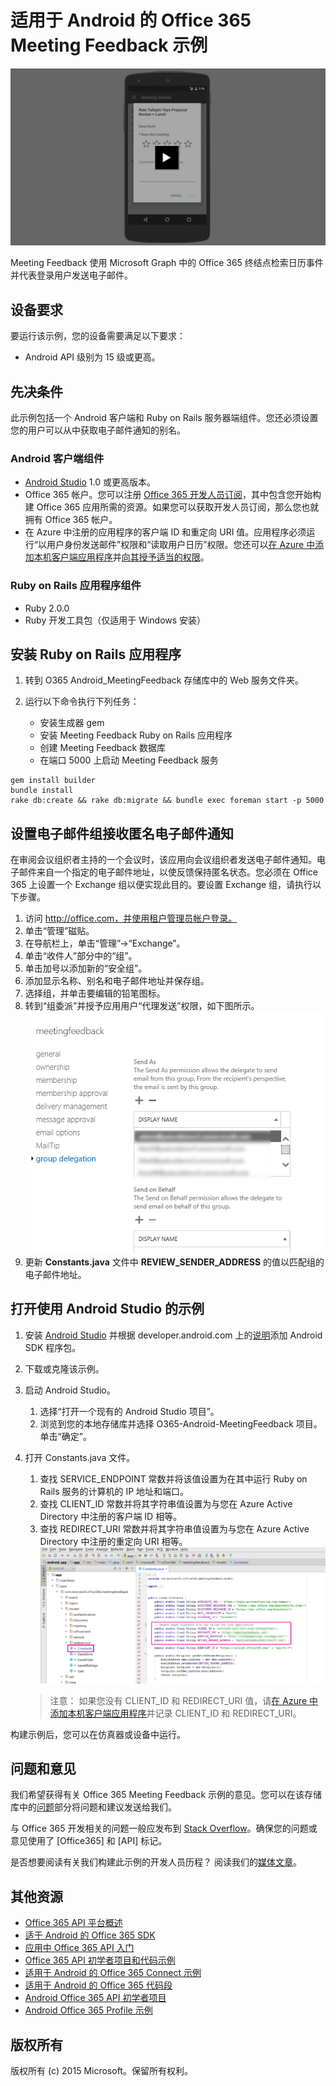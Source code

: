 # 适用于 Android 的 Office 365 Meeting Feedback 示例

[![适用于 Android 的 Meeting Feedback 示例](../readme-images/O365-Android-MeetingFeedback-video_play_icon.png)](http://youtu.be/VXdEtKIPxi8 "单击查看活动示例")

Meeting Feedback 使用 Microsoft Graph 中的 Office 365 终结点检索日历事件并代表登录用户发送电子邮件。

## 设备要求

要运行该示例，您的设备需要满足以下要求：

* Android API 级别为 15 级或更高。
 
## 先决条件

此示例包括一个 Android 客户端和 Ruby on Rails 服务器端组件。您还必须设置您的用户可以从中获取电子邮件通知的别名。

### Android 客户端组件

* [Android Studio](http://developer.android.com/sdk/index.html) 1.0 或更高版本。
* Office 365 帐户。您可以注册 [Office 365 开发人员订阅](http://aka.ms/o365-android-connect-signup)，其中包含您开始构建 Office 365 应用所需的资源。如果您可以获取开发人员订阅，那么您也就拥有 Office 365 帐户。 
* 在 Azure 中注册的应用程序的客户端 ID 和重定向 URI 值。应用程序必须运行“以用户身份发送邮件”权限和“读取用户日历”权限。您还可以[在 Azure 中添加本机客户端应用程序](https://msdn.microsoft.com/office/office365/HowTo/add-common-consent-manually#bk_RegisterNativeApp)并[向其授予适当的权限](https://github.com/OfficeDev/O365-Android-MeetingFeedback/wiki/Grant-permissions-to-the-application-in-Azure)。

### Ruby on Rails 应用程序组件

* Ruby 2.0.0
* Ruby 开发工具包（仅适用于 Windows 安装）

## 安装 Ruby on Rails 应用程序

1. 转到 O365 Android\_MeetingFeedback 存储库中的 Web 服务文件夹。
2. 运行以下命令执行下列任务：

	* 安装生成器 gem
	* 安装 Meeting Feedback Ruby on Rails 应用程序
	* 创建 Meeting Feedback 数据库
	* 在端口 5000 上启动 Meeting Feedback 服务

```
gem install builder
bundle install
rake db:create && rake db:migrate && bundle exec foreman start -p 5000
```

## 设置电子邮件组接收匿名电子邮件通知

在审阅会议组织者主持的一个会议时，该应用向会议组织者发送电子邮件通知。电子邮件来自一个指定的电子邮件地址，以使反馈保持匿名状态。您必须在 Office 365 上设置一个 Exchange 组以便实现此目的。要设置 Exchange 组，请执行以下步骤。

1. 访问 http://office.com，并使用租户管理员帐户登录。
2. 单击“管理”磁贴。
3. 在导航栏上，单击“管理”->“Exchange”。
4. 单击“收件人”部分中的“组”。
5. 单击加号以添加新的“安全组”。
6. 添加显示名称、别名和电子邮件地址并保存组。
7. 选择组，并单击要编辑的铅笔图标。
8. 转到“组委派”并授予应用用户“代理发送”权限，如下图所示。![Office 365 Meeting Feedback 示例](../readme-images/O365-Android-MeetingFeedback-SendAs.png "Exchange 组中的“代理发送”权限")
9. 更新 **Constants.java** 文件中 **REVIEW\_SENDER\_ADDRESS** 的值以匹配组的电子邮件地址。
 

## 打开使用 Android Studio 的示例

1. 安装 [Android Studio](http://developer.android.com/tools/studio/index.html#install-updates) 并根据 developer.android.com 上的[说明](http://developer.android.com/sdk/installing/adding-packages.html)添加 Android SDK 程序包。
2. 下载或克隆该示例。
3. 启动 Android Studio。
	1. 选择“打开一个现有的 Android Studio 项目”。
	2. 浏览到您的本地存储库并选择 O365-Android-MeetingFeedback 项目。单击“确定”。
4. 打开 Constants.java 文件。
	1. 查找 SERVICE\_ENDPOINT 常数并将该值设置为在其中运行 Ruby on Rails 服务的计算机的 IP 地址和端口。
	2. 查找 CLIENT\_ID 常数并将其字符串值设置为与您在 Azure Active Directory 中注册的客户端 ID 相等。
	3. 查找 REDIRECT\_URI 常数并将其字符串值设置为与您在 Azure Active Directory 中注册的重定向 URI 相等。![Office 365 Meeting Feedback 示例](../readme-images/O365-Android-MeetingFeedback-Constants.png "常量文件中的客户端 ID 和重定向 URI 值。")

    > 注意： 如果您没有 CLIENT\_ID 和 REDIRECT\_URI 值，请[在 Azure 中添加本机客户端应用程序](https://msdn.microsoft.com/office/office365/HowTo/add-common-consent-manually#bk_RegisterNativeApp)并记录 CLIENT\_ID 和 REDIRECT\_URI。

构建示例后，您可以在仿真器或设备中运行。

## 问题和意见

我们希望获得有关 Office 365 Meeting Feedback 示例的意见。您可以在该存储库中的[问题](https://github.com/OfficeDev/O365-Android-Connect/issues)部分将问题和建议发送给我们。

与 Office 365 开发相关的问题一般应发布到 [Stack Overflow](http://stackoverflow.com/questions/tagged/Office365+API)。确保您的问题或意见使用了 [Office365] 和 [API] 标记。

是否想要阅读有关我们构建此示例的开发人员历程？ 阅读我们的[媒体文章](https://medium.com/p/572432b96089)。

## 其他资源

* [Office 365 API 平台概述](https://msdn.microsoft.com/office/office365/howto/platform-development-overview)  
* [适于 Android 的 Office 365 SDK](https://github.com/OfficeDev/Office-365-SDK-for-Android)  
* [应用中 Office 365 API 入门](https://msdn.microsoft.com/office/office365/howto/getting-started-Office-365-APIs)  
* [Office 365 API 初学者项目和代码示例](https://msdn.microsoft.com/office/office365/howto/starter-projects-and-code-samples)  
* [适用于 Android 的 Office 365 Connect 示例](https://github.com/OfficeDev/O365-Android-Connect)  
* [适用于 Android 的 Office 365 代码段](https://github.com/OfficeDev/O365-Android-Snippets)  
* [Android Office 365 API 初学者项目](https://github.com/OfficeDev/O365-Android-Start)  
* [Android Office 365 Profile 示例](https://github.com/OfficeDev/O365-Android-Profile)  


## 版权所有
版权所有 (c) 2015 Microsoft。保留所有权利。
